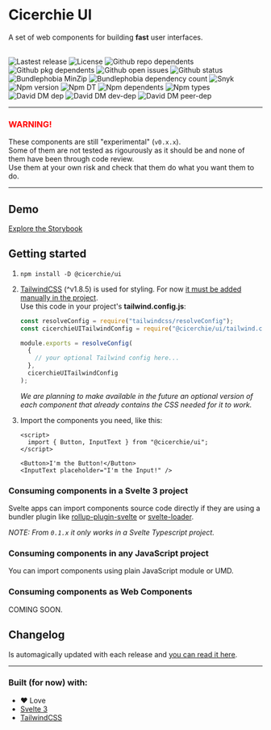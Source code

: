 # Cicerchie UI

A set of web components for building **fast** user interfaces.<br><br>

![Lastest release](https://badgen.net/github/release/cicerchie/ui)
![License](https://badgen.net/github/license/cicerchie/ui)
![Github repo dependents](https://badgen.net/github/dependents-repo/cicerchie/ui)
![Github pkg dependents](https://badgen.net/github/dependents-pkg/cicerchie/ui)
![Github open issues](https://badgen.net/github/open-issues/cicerchie/ui)
![Github status](https://badgen.net/github/checks/cicerchie/ui/master/Release)
![Bundlephobia MinZip](https://badgen.net/bundlephobia/minzip/@cicerchie/ui)
![Bundlephobia dependency count](https://badgen.net/bundlephobia/dependency-count/@cicerchie/ui)
![Snyk](https://badgen.net/snyk/cicerchie/ui)
![Npm version](https://badgen.net/npm/v/@cicerchie/ui)
![Npm DT](https://badgen.net/npm/dt/@cicerchie/ui)
![Npm dependents](https://badgen.net/npm/dependents/@cicerchie/ui)
![Npm types](https://badgen.net/npm/types/@cicerchie/ui)
![David DM dep](https://badgen.net/david/dep/cicerchie/ui)
![David DM dev-dep](https://badgen.net/david/dev/cicerchie/ui)
![David DM peer-dep](https://badgen.net/david/peer/cicerchie/ui)

---

### <span style="color:red">WARNING!</span>

These components are still "experimental" (`v0.x.x`).<br>
Some of them are not tested as rigourously as it should be and none of them have been through code review.<br>
Use them at your own risk and check that them do what you want them to do.

---

## Demo

[Explore the Storybook](https://cicerchie.github.io/ui)

## Getting started

1.  `npm install -D @cicerchie/ui`

1.  [TailwindCSS](https://tailwindcss.com) (^v1.8.5) is used for styling. For now [it must be added manually in the project](https://tailwindcss.com/docs/installation).<br>
    Use this code in your project's **tailwind.config.js**:

    ```js
    const resolveConfig = require("tailwindcss/resolveConfig");
    const cicerchieUITailwindConfig = require("@cicerchie/ui/tailwind.config");

    module.exports = resolveConfig(
      {
        // your optional Tailwind config here...
      },
      cicerchieUITailwindConfig
    );
    ```

    _We are planning to make available in the future an optional version of each component that already contains the CSS needed for it to work._

1.  Import the components you need, like this:

    ```svelte
    <script>
      import { Button, InputText } from "@cicerchie/ui";
    </script>

    <Button>I'm the Button!</Button>
    <InputText placeholder="I'm the Input!" />
    ```

### Consuming components in a **Svelte 3 project**

Svelte apps can import components source code directly if they are using a bundler plugin like [rollup-plugin-svelte](https://github.com/sveltejs/rollup-plugin-svelte) or [svelte-loader](https://github.com/sveltejs/svelte-loader).

_NOTE: From `0.1.x` it only works in a Svelte Typescript project._

### Consuming components in **any JavaScript project**

You can import components using plain JavaScript module or UMD.

### Consuming components as **Web Components**

COMING SOON.

## Changelog

Is automagically updated with each release and [you can read it here](https://github.com/cicerchie/ui/blob/master/CHANGELOG.md).

---

### Built (for now) with:

- ♥ Love
- [Svelte 3](https://svelte.dev)
- [TailwindCSS](https://tailwindcss.com)
